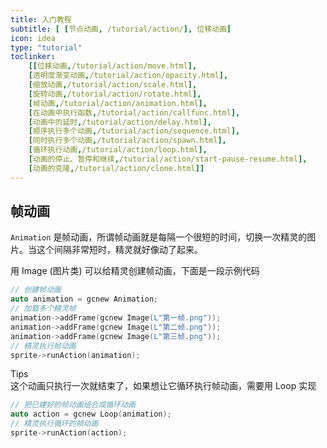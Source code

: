 ```yaml
---
title: 入门教程
subtitle: [ [节点动画, /tutorial/action/], 位移动画]
icon: idea
type: "tutorial"
toclinker: 
    [[位移动画,/tutorial/action/move.html],
    [透明度渐变动画,/tutorial/action/opacity.html],
    [缩放动画,/tutorial/action/scale.html],
    [旋转动画,/tutorial/action/rotate.html],
    [帧动画,/tutorial/action/animation.html],
    [在动画中执行函数,/tutorial/action/callfunc.html],
    [动画中的延时,/tutorial/action/delay.html],
    [顺序执行多个动画,/tutorial/action/sequence.html],
    [同时执行多个动画,/tutorial/action/spawn.html],
    [循环执行动画,/tutorial/action/loop.html],
    [动画的停止、暂停和继续,/tutorial/action/start-pause-resume.html],
    [动画的克隆,/tutorial/action/clone.html]]
---
```

## 帧动画

`Animation` 是帧动画，所谓帧动画就是每隔一个很短的时间，切换一次精灵的图片。当这个间隔非常短时，精灵就好像动了起来。

用 Image (图片类) 可以给精灵创建帧动画，下面是一段示例代码

```cpp
// 创建帧动画
auto animation = gcnew Animation;
// 加载多个精灵帧
animation->addFrame(gcnew Image(L"第一帧.png"));
animation->addFrame(gcnew Image(L"第二帧.png"));
animation->addFrame(gcnew Image(L"第三帧.png"));
// 精灵执行帧动画
sprite->runAction(animation);
```

<div class="ui info message"><div class="header">Tips </div>
这个动画只执行一次就结束了，如果想让它循环执行帧动画，需要用 Loop 实现

```cpp
// 把已建好的帧动画组合成循环动画
auto action = gcnew Loop(animation);
// 精灵执行循环的帧动画
sprite->runAction(action);
```
</div>